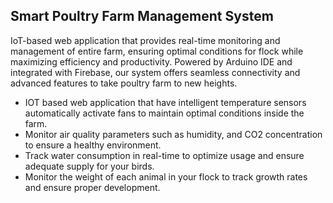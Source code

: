 ## Smart Poultry Farm Management System
 IoT-based web application that provides real-time monitoring and management of  entire farm, ensuring optimal conditions for  flock while maximizing efficiency and productivity. Powered by Arduino IDE and integrated with Firebase, our system offers seamless connectivity and advanced features to take  poultry farm to new heights.
 * IOT based web application that have intelligent temperature sensors  automatically activate fans to maintain optimal conditions inside the  farm.
 * Monitor air quality parameters such as humidity, and CO2 concentration to ensure a healthy environment.
 * Track water consumption in real-time to optimize usage and ensure adequate supply for your birds.
 * Monitor the weight of each animal in your flock to track growth rates and ensure proper development.
    
